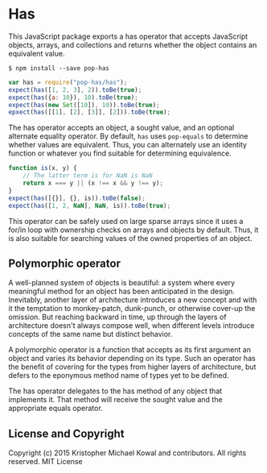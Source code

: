 
# Has

This JavaScript package exports a has operator that accepts JavaScript objects,
arrays, and collections and returns whether the object contains an equivalent
value.

```
$ npm install --save pop-has
```

```js
var has = require("pop-has/has");
expect(has([1, 2, 3], 2)).toBe(true);
expect(has({a: 10}), 10).toBe(true);
expect(has(new Set([10]), 10)).toBe(true);
epxect(has([[1], [2], [3]], [2])).toBe(true);
```

The has operator accepts an object, a sought value, and an optional alternate
equality operator.
By default, `has` uses `pop-equals` to determine whether values are equivalent.
Thus, you can alternately use an identity function or whatever you find
suitable for determining equivalence.

```js
function is(x, y) {
    // The latter term is for NaN is NaN
    return x === y || (x !== x && y !== y);
}
expect(has([{}], {}, is)).toBe(false);
expect(has([1, 2, NaN], NaN, is)).toBe(true);
```

This operator can be safely used on large sparse arrays since it uses a for/in
loop with ownership checks on arrays and objects by default.
Thus, it is also suitable for searching values of the owned properties of an
object.

## Polymorphic operator

A well-planned system of objects is beautiful: a system where every meaningful
method for an object has been anticipated in the design.
Inevitably, another layer of architecture introduces a new concept and with it
the temptation to monkey-patch, dunk-punch, or otherwise cover-up the omission.
But reaching backward in time, up through the layers of architecture doesn't
always compose well, when different levels introduce concepts of the same name
but distinct behavior.

A polymorphic operator is a function that accepts as its first argument an
object and varies its behavior depending on its type.
Such an operator has the benefit of covering for the types from higher layers of
architecture, but defers to the eponymous method name of types yet to be
defined.

The has operator delegates to the has method of any object that implements it.
That method will receive the sought value and the appropriate equals operator.

## License and Copyright

Copyright (c) 2015 Kristopher Michael Kowal and contributors.
All rights reserved.
MIT License

